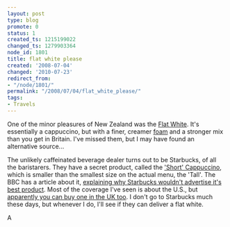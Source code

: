 ```yaml
---
layout: post
type: blog
promote: 0
status: 1
created_ts: 1215199022
changed_ts: 1279903364
node_id: 1801
title: flat white please
created: '2008-07-04'
changed: '2010-07-23'
redirect_from:
- "/node/1801/"
permalink: "/2008/07/04/flat_white_please/"
tags:
- Travels
---
```

One of the minor pleasures of New Zealand was the [Flat White](http://en.wikipedia.org/wiki/Flat_white).  It's essentially a cappuccino, but with a finer, creamer [foam](http://en.wikipedia.org/wiki/Microfoam) and a stronger mix than you get in Britain. I've missed them, but I may have found an alternative source...
<!--break-->
The unlikely caffeinated beverage dealer turns out to be Starbucks, of all the baristarers. They have a secret product, called the ['Short' Cappuccino](http://www.slate.com/id/2133754/), which is smaller than the smallest size on the actual menu, the 'Tall'. The BBC has a article about it, [explaining why Starbucks wouldn't advertise it's best product](http://news.bbc.co.uk/1/hi/business/5274352.stm).  Most of the coverage I've seen is about the U.S., but [apparently you can buy one in the UK too](http://nick.recoil.org/2007/7/11/starbucks-short-cappuccino).  I don't go to Starbucks much these days, but whenever I do, I'll see if they can deliver a flat white.

A
